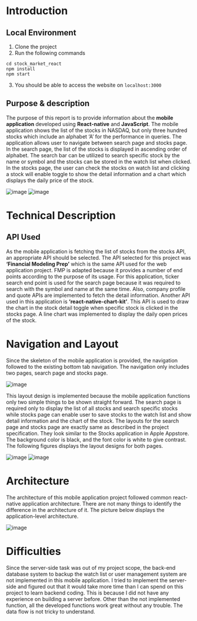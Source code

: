 # Introduction
## Local Environment

1. Clone the project
2. Run the following commands

```
cd stock_market_react
npm install
npm start
```

3. You should be able to access the website on `localhost:3000`

## Purpose & description 
The purpose of this report is to provide information about the **mobile application** developed using **React-native** and **JavaScript**. The mobile application shows the list of the stocks in NASDAQ, but only three hundred stocks which include an alphabet ‘A’ for the performance in queries. 
The application allows user to navigate between search page and stocks page. In the search page, the list of the stocks is displayed in ascending order of alphabet. The search bar can be utilized to search specific stock by the name or symbol and the stocks can be stored in the watch list when clicked. In the stocks page, the user can check the stocks on watch list and clicking a stock will enable toggle to show the detail information and a chart which displays the daily price of the stock.

![image](https://user-images.githubusercontent.com/35501963/144550882-b29132c9-a140-460c-b83d-2f1abc72489e.png)
![image](https://user-images.githubusercontent.com/35501963/144550889-bcd92d8e-9527-4918-ab5f-cc24999eafe9.png)

# Technical Description
## API Used
As the mobile application is fetching the list of stocks from the stocks API, an appropriate API should be selected. The API selected for this project was **‘Financial Modeling Prep’** which is the same API used for the web application project. FMP is adapted because it provides a number of end points according to the purpose of its usage. For this application, ticker search end point is used for the search page because it was required to search with the symbol and name at the same time. Also, company profile and quote APIs are implemented to fetch the detail information.
Another API used in this application is **‘react-native-chart-kit’**. This API is used to draw the chart in the stock detail toggle when specific stock is clicked in the stocks page. A line chart was implemented to display the daily open prices of the stock.

# Navigation and Layout 
Since the skeleton of the mobile application is provided, the navigation followed to the existing bottom tab navigation. The navigation only includes two pages, search page and stocks page. <br/>

![image](https://user-images.githubusercontent.com/35501963/144550961-7a0709d0-2a7d-420c-a33a-2f468e1b59b3.png)

This layout design is implemented because the mobile application functions only two simple things to be shown straight forward. The search page is required only to display the list of all stocks and search specific stocks while stocks page can enable user to save stocks to the watch list and show detail information and the chart of the stock.
The layouts for the search page and stocks page are exactly same as described in the project specification. They look similar to the Stocks application in Apple Appstore. The background color is black, and the font color is white to give contrast. The following figures displays the layout designs for both pages. <br/>

![image](https://user-images.githubusercontent.com/35501963/144550978-0da4cc8c-91a3-471d-81eb-b8d8a3791b7f.png)
![image](https://user-images.githubusercontent.com/35501963/144550981-e51588d3-5c2e-49b9-92be-3f486a5d7c85.png)

# Architecture 
The architecture of this mobile application project followed common react-native application architecture. There are not many things to identify the difference in the architecture of it. The picture below displays the application-level architecture. <br/>

![image](https://user-images.githubusercontent.com/35501963/144551041-bc4c3f8a-3d3d-45a1-a534-2d68c793d82e.png)

# Difficulties 
Since the server-side task was out of my project scope, the back-end database system to backup the watch list or user management system are not implemented in this mobile application. I tried to implement the server-side and figured out that it would take more time than I can spend on this project to learn backend coding. This is because I did not have any experience on building a server before. Other than the not implemented function, all the developed functions work great without any trouble. The data flow is not tricky to understand. 
